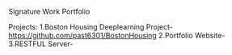 Signature Work Portfolio

Projects:
  1.Boston Housing Deeplearning Project- https://github.com/past6301/BostonHousing
  2.Portfolio Website- 
  3.RESTFUL Server- 

